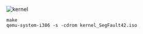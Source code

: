 ![kernel](https://i.gyazo.com/f8f7086cf982ef8282a1ea82f45be971.png)

```
make
qemu-system-i386 -s -cdrom kernel_SegFault42.iso
```
